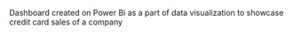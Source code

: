 Dashboard created on Power Bi
as a part of data visualization to
showcase credit card sales of a company
